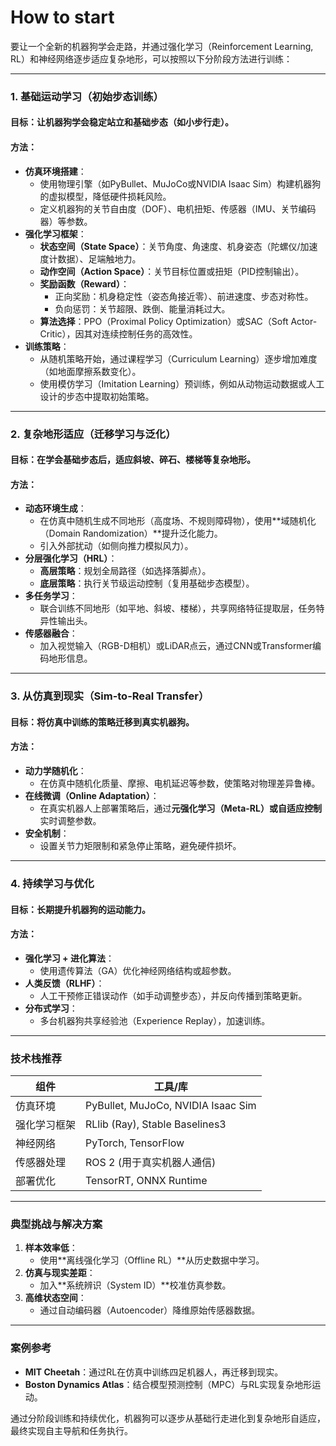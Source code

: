 # How to start

要让一个全新的机器狗学会走路，并通过强化学习（Reinforcement Learning, RL）和神经网络逐步适应复杂地形，可以按照以下分阶段方法进行训练：

---

### **1. 基础运动学习（初始步态训练）**
#### **目标**：让机器狗学会稳定站立和基础步态（如小步行走）。
#### **方法**：
- **仿真环境搭建**：
  - 使用物理引擎（如PyBullet、MuJoCo或NVIDIA Isaac Sim）构建机器狗的虚拟模型，降低硬件损耗风险。
  - 定义机器狗的关节自由度（DOF）、电机扭矩、传感器（IMU、关节编码器）等参数。
- **强化学习框架**：
  - **状态空间（State Space）**：关节角度、角速度、机身姿态（陀螺仪/加速度计数据）、足端触地力。
  - **动作空间（Action Space）**：关节目标位置或扭矩（PID控制输出）。
  - **奖励函数（Reward）**：
    - 正向奖励：机身稳定性（姿态角接近零）、前进速度、步态对称性。
    - 负向惩罚：关节超限、跌倒、能量消耗过大。
  - **算法选择**：PPO（Proximal Policy Optimization）或SAC（Soft Actor-Critic），因其对连续控制任务的高效性。
- **训练策略**：
  - 从随机策略开始，通过课程学习（Curriculum Learning）逐步增加难度（如地面摩擦系数变化）。
  - 使用模仿学习（Imitation Learning）预训练，例如从动物运动数据或人工设计的步态中提取初始策略。

---

### **2. 复杂地形适应（迁移学习与泛化）**
#### **目标**：在学会基础步态后，适应斜坡、碎石、楼梯等复杂地形。
#### **方法**：
- **动态环境生成**：
  - 在仿真中随机生成不同地形（高度场、不规则障碍物），使用**域随机化（Domain Randomization）**提升泛化能力。
  - 引入外部扰动（如侧向推力模拟风力）。
- **分层强化学习（HRL）**：
  - **高层策略**：规划全局路径（如选择落脚点）。
  - **底层策略**：执行关节级运动控制（复用基础步态模型）。
- **多任务学习**：
  - 联合训练不同地形（如平地、斜坡、楼梯），共享网络特征提取层，任务特异性输出头。
- **传感器融合**：
  - 加入视觉输入（RGB-D相机）或LiDAR点云，通过CNN或Transformer编码地形信息。

---

### **3. 从仿真到现实（Sim-to-Real Transfer）**
#### **目标**：将仿真中训练的策略迁移到真实机器狗。
#### **方法**：
- **动力学随机化**：
  - 在仿真中随机化质量、摩擦、电机延迟等参数，使策略对物理差异鲁棒。
- **在线微调（Online Adaptation）**：
  - 在真实机器人上部署策略后，通过**元强化学习（Meta-RL）**或**自适应控制**实时调整参数。
- **安全机制**：
  - 设置关节力矩限制和紧急停止策略，避免硬件损坏。

---

### **4. 持续学习与优化**
#### **目标**：长期提升机器狗的运动能力。
#### **方法**：
- **强化学习 + 进化算法**：
  - 使用遗传算法（GA）优化神经网络结构或超参数。
- **人类反馈（RLHF）**：
  - 人工干预修正错误动作（如手动调整步态），并反向传播到策略更新。
- **分布式学习**：
  - 多台机器狗共享经验池（Experience Replay），加速训练。

---

### **技术栈推荐**
| **组件**         | **工具/库**                              |
|------------------|----------------------------------------|
| 仿真环境         | PyBullet, MuJoCo, NVIDIA Isaac Sim     |
| 强化学习框架     | RLlib (Ray), Stable Baselines3         |
| 神经网络         | PyTorch, TensorFlow                    |
| 传感器处理       | ROS 2 (用于真实机器人通信)              |
| 部署优化         | TensorRT, ONNX Runtime                 |

---

### **典型挑战与解决方案**
1. **样本效率低**：  
   - 使用**离线强化学习（Offline RL）**从历史数据中学习。  
2. **仿真与现实差距**：  
   - 加入**系统辨识（System ID）**校准仿真参数。  
3. **高维状态空间**：  
   - 通过自动编码器（Autoencoder）降维原始传感器数据。  

---

### **案例参考**
- **MIT Cheetah**：通过RL在仿真中训练四足机器人，再迁移到现实。  
- **Boston Dynamics Atlas**：结合模型预测控制（MPC）与RL实现复杂地形运动。  

通过分阶段训练和持续优化，机器狗可以逐步从基础行走进化到复杂地形自适应，最终实现自主导航和任务执行。